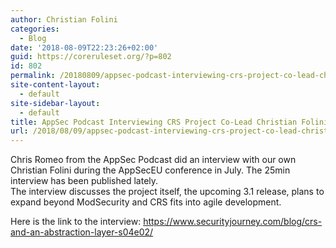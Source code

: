 ```yaml
---
author: Christian Folini
categories:
  - Blog
date: '2018-08-09T22:23:26+02:00'
guid: https://coreruleset.org/?p=802
id: 802
permalink: /20180809/appsec-podcast-interviewing-crs-project-co-lead-christian-folini/
site-content-layout:
  - default
site-sidebar-layout:
  - default
title: AppSec Podcast Interviewing CRS Project Co-Lead Christian Folini
url: /2018/08/09/appsec-podcast-interviewing-crs-project-co-lead-christian-folini/
---
```



Chris Romeo from the AppSec Podcast did an interview with our own Christian Folini during the AppSecEU conference in July. The 25min interview has been published lately.  
The interview discusses the project itself, the upcoming 3.1 release, plans to expand beyond ModSecurity and CRS fits into agile development.

Here is the link to the interview: <https://www.securityjourney.com/blog/crs-and-an-abstraction-layer-s04e02/>